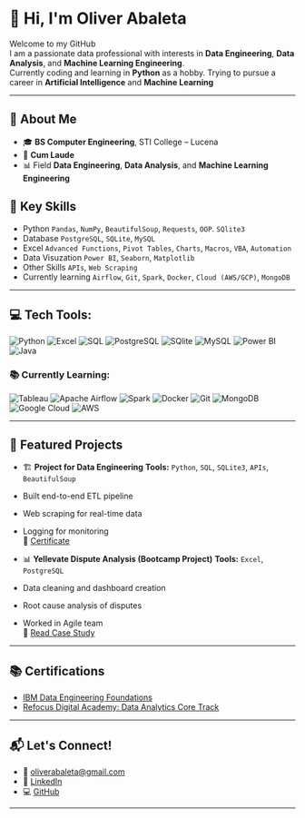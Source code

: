 # 👋 Hi, I'm Oliver Abaleta

Welcome to my GitHub\
I am a passionate data professional with interests in **Data Engineering**, **Data Analysis**, and **Machine Learning Engineering**.\
Currently coding and learning in **Python** as a hobby.
Trying to pursue a career in **Artificial Intelligence** and **Machine Learning** 

---

## 💼 About Me

- 🎓 **BS Computer Engineering**, STI College – Lucena  
- 🏅 **Cum Laude**
- 📊 Field **Data Engineering**, **Data Analysis**, and **Machine Learning Engineering**

## 🧠 Key Skills
- Python `Pandas`, `NumPy`, `BeautifulSoup`, `Requests`, `OOP`. `SQlite3` 
- Database `PostgreSQL`, `SQLite`, `MySQL` 
- Excel `Advanced Functions`, `Pivot Tables`, `Charts`, `Macros`, `VBA`, `Automation` 
- Data Visuzation `Power BI`, `Seaborn`, `Matplotlib`
- Other Skills `APIs`, `Web Scraping`
- Currently learning `Airflow`, `Git`, `Spark`, `Docker`, `Cloud (AWS/GCP)`, `MongoDB`

---

## 💻 Tech Tools: 

![Python](https://img.shields.io/badge/-Python-3776AB?style=flat&logo=python&logoColor=white)
![Excel](https://img.shields.io/badge/-Excel-1e6e42?style=flat&logo=sqll&logoColor=white)
![SQL](https://img.shields.io/badge/-SQL-2677c7?style=flat&logo=1&logoColor=white)
![PostgreSQL](https://img.shields.io/badge/-PostgreSQL-4479A1?style=flat&logo=postgresql&logoColor=white)
![SQlite](https://img.shields.io/badge/-sqlite-107fce?style=flat&logo=sqlite&logoColor=white)
![MySQL](https://img.shields.io/badge/-MySQL-136494?style=flat&logo=mysql&logoColor=white)
![Power BI](https://img.shields.io/badge/-Power%20Bi-f0c811?style=flat&logo=powerbi&logoColor=white)
![Java](https://img.shields.io/badge/-Java-f8981c?style=flat&logo=powerbi&logoColor=white)

### 📚 Currently Learning: 

![Tableau](https://img.shields.io/badge/-Tableau-041c74?style=flat&logo=tableau&logoColor=white)
![Apache Airflow](https://img.shields.io/badge/-Airflow-00c7d4?style=flat&logo=apache-airflow&logoColor=white)
![Spark](https://img.shields.io/badge/-Apache%20Spark-e25f21?style=flat&logo=apachespark&logoColor=white)
![Docker](https://img.shields.io/badge/-Docker-1d63ed?style=flat&logo=docker&logoColor=white)
![Git](https://img.shields.io/badge/-Git-f05133?style=flat&logo=git&logoColor=white)
![MongoDB](https://img.shields.io/badge/-MongoDB-47A248?style=flat&logo=mongodb&logoColor=white)
![Google Cloud](https://img.shields.io/badge/-Google%20Cloud-ea4235?style=flat&logo=googlecloud&logoColor=white)
![AWS](https://img.shields.io/badge/-AWS-fc9404?style=flat&logo=amazon-aws&logoColor=white)

---

## 📂 Featured Projects

 - 🏗️ **Project for Data Engineering**
**Tools:** `Python`, `SQL`, `SQLite3`, `APIs`, `BeautifulSoup`  
-   Built end-to-end ETL pipeline  
-   Web scraping for real-time data
-   Logging for monitoring  
📎 [Certificate](https://coursera.org/verify/specialization/MWPQA8LXGVEP)

- 📊 **Yellevate Dispute Analysis (Bootcamp Project)**
**Tools:** `Excel`, `PostgreSQL`
- Data cleaning and dashboard creation  
- Root cause analysis of disputes  
- Worked in Agile team  
📝 [Read Case Study](https://medium.com/@oliverabaleta/yellevate-dispute-analysis-c3c829a100ce)
---

## 📚 Certifications
- [IBM Data Engineering Foundations](https://coursera.org/verify/specialization/MWPQA8LXGVEP)
- [Refocus Digital Academy: Data Analytics Core Track](https://drive.google.com/file/d/1cSy6ZMgQ3K9HatuCevj-_F12oIGFAUdF/view?usp=drive_link)

---
## 📬 Let's Connect!
- 📧 oliverabaleta@gmail.com  
- 🔗 [LinkedIn](https://www.linkedin.com/in/oliver-abaleta/)  
- 💻 [GitHub](https://github.com/oliverabaleta)

---
